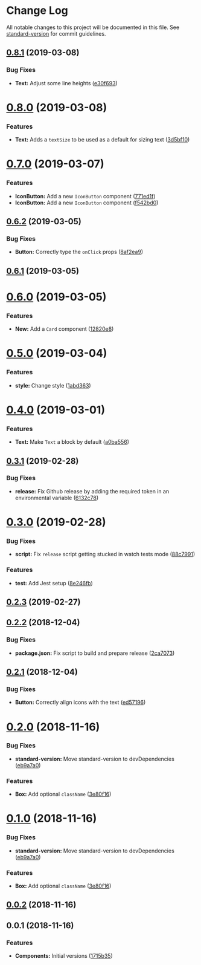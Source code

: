 # Change Log

All notable changes to this project will be documented in this file. See [standard-version](https://github.com/conventional-changelog/standard-version) for commit guidelines.

<a name="0.8.1"></a>
## [0.8.1](https://github.com/rudeayelo/rude-ui/compare/v0.8.0...v0.8.1) (2019-03-08)


### Bug Fixes

* **Text:** Adjust some line heights ([e30f693](https://github.com/rudeayelo/rude-ui/commit/e30f693))



<a name="0.8.0"></a>
# [0.8.0](https://github.com/rudeayelo/rude-ui/compare/v0.7.0...v0.8.0) (2019-03-08)


### Features

* **Text:** Adds a `textSize` to be used as a default for sizing text ([3d5bf10](https://github.com/rudeayelo/rude-ui/commit/3d5bf10))



<a name="0.7.0"></a>
# [0.7.0](https://github.com/rudeayelo/rude-ui/compare/v0.6.2...v0.7.0) (2019-03-07)


### Features

* **IconButton:** Add a new `IconButton` component ([771ed1f](https://github.com/rudeayelo/rude-ui/commit/771ed1f))
* **IconButton:** Add a new `IconButton` component ([f542bd0](https://github.com/rudeayelo/rude-ui/commit/f542bd0))



<a name="0.6.2"></a>
## [0.6.2](https://github.com/rudeayelo/rude-ui/compare/v0.6.1...v0.6.2) (2019-03-05)


### Bug Fixes

* **Button:** Correctly type the `onClick` props ([8af2ea9](https://github.com/rudeayelo/rude-ui/commit/8af2ea9))



<a name="0.6.1"></a>
## [0.6.1](https://github.com/rudeayelo/rude-ui/compare/v0.6.0...v0.6.1) (2019-03-05)



<a name="0.6.0"></a>
# [0.6.0](https://github.com/rudeayelo/rude-ui/compare/v0.5.0...v0.6.0) (2019-03-05)


### Features

* **New:** Add a `Card` component ([12820e8](https://github.com/rudeayelo/rude-ui/commit/12820e8))



<a name="0.5.0"></a>
# [0.5.0](https://github.com/rudeayelo/rude-ui/compare/v0.4.0...v0.5.0) (2019-03-04)


### Features

* **style:** Change style ([1abd363](https://github.com/rudeayelo/rude-ui/commit/1abd363))



<a name="0.4.0"></a>
# [0.4.0](https://github.com/rudeayelo/rude-ui/compare/v0.3.1...v0.4.0) (2019-03-01)


### Features

* **Text:** Make `Text` a block by default ([a0ba556](https://github.com/rudeayelo/rude-ui/commit/a0ba556))



<a name="0.3.1"></a>
## [0.3.1](https://github.com/rudeayelo/rude-ui/compare/v0.3.0...v0.3.1) (2019-02-28)


### Bug Fixes

* **release:** Fix Github release by adding the required token in an environmental variable ([6132c78](https://github.com/rudeayelo/rude-ui/commit/6132c78))



<a name="0.3.0"></a>
# [0.3.0](https://github.com/rudeayelo/rude-ui/compare/v0.2.3...v0.3.0) (2019-02-28)


### Bug Fixes

* **script:** Fix `release` script getting stucked in watch tests mode ([88c7991](https://github.com/rudeayelo/rude-ui/commit/88c7991))


### Features

* **test:** Add Jest setup ([8e246fb](https://github.com/rudeayelo/rude-ui/commit/8e246fb))



<a name="0.2.3"></a>
## [0.2.3](https://github.com/rudeayelo/rude-ui/compare/v0.2.2...v0.2.3) (2019-02-27)



<a name="0.2.2"></a>
## [0.2.2](https://github.com/rudeayelo/rude-ui/compare/v0.2.1...v0.2.2) (2018-12-04)


### Bug Fixes

* **package.json:** Fix script to build and prepare release ([2ca7073](https://github.com/rudeayelo/rude-ui/commit/2ca7073))



<a name="0.2.1"></a>
## [0.2.1](https://github.com/rudeayelo/rude-ui/compare/v0.2.0...v0.2.1) (2018-12-04)


### Bug Fixes

* **Button:** Correctly align icons with the text ([ed57196](https://github.com/rudeayelo/rude-ui/commit/ed57196))



<a name="0.2.0"></a>
# [0.2.0](https://github.com/rudeayelo/rude-ui/compare/v0.0.2...v0.2.0) (2018-11-16)


### Bug Fixes

* **standard-version:** Move standard-version to devDependencies ([eb9a7a0](https://github.com/rudeayelo/rude-ui/commit/eb9a7a0))


### Features

* **Box:** Add optional `className` ([3e80f16](https://github.com/rudeayelo/rude-ui/commit/3e80f16))



<a name="0.1.0"></a>
# [0.1.0](https://github.com/rudeayelo/rude-ui/compare/v0.0.2...v0.1.0) (2018-11-16)


### Bug Fixes

* **standard-version:** Move standard-version to devDependencies ([eb9a7a0](https://github.com/rudeayelo/rude-ui/commit/eb9a7a0))


### Features

* **Box:** Add optional `className` ([3e80f16](https://github.com/rudeayelo/rude-ui/commit/3e80f16))



<a name="0.0.2"></a>
## [0.0.2](https://github.com/rudeayelo/rude-ui/compare/v0.0.1...v0.0.2) (2018-11-16)



<a name="0.0.1"></a>
## 0.0.1 (2018-11-16)


### Features

* **Components:** Initial versions ([1715b35](https://github.com/rudeayelo/rude-ui/commit/1715b35))
